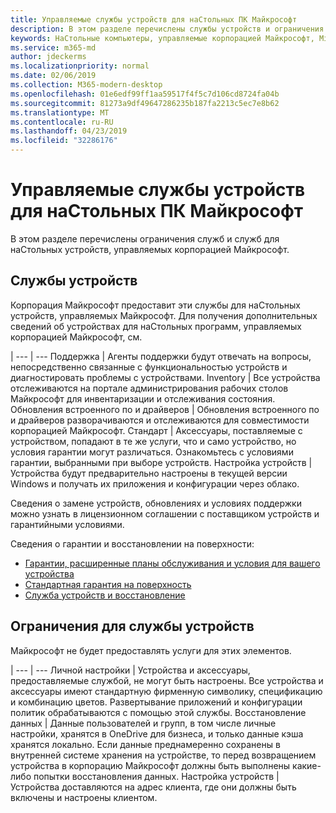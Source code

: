 ```yaml
---
title: Управляемые службы устройств для наСтольных ПК Майкрософт
description: В этом разделе перечислены службы устройств и ограничения для наСтольного компьютера, управляемого корпорацией Майкрософт.
keywords: НаСтольные компьютеры, управляемые корпорацией Майкрософт, Microsoft 365, служба, документация
ms.service: m365-md
author: jdeckerms
ms.localizationpriority: normal
ms.date: 02/06/2019
ms.collection: M365-modern-desktop
ms.openlocfilehash: 01e6edf99ff1aa59517f4f5c7d106cd8724fa04b
ms.sourcegitcommit: 81273a9df49647286235b187fa2213c5ec7e8b62
ms.translationtype: MT
ms.contentlocale: ru-RU
ms.lasthandoff: 04/23/2019
ms.locfileid: "32286176"
---
```

# <a name="microsoft-managed-desktop-device-services"></a>Управляемые службы устройств для наСтольных ПК Майкрософт

В этом разделе перечислены ограничения служб и служб для наСтольных устройств, управляемых корпорацией Майкрософт.

## <a name="device-services"></a>Службы устройств

Корпорация Майкрософт предоставит эти службы для наСтольных устройств, управляемых Майкрософт. Для получения дополнительных сведений об устройствах для наСтольных [](device-list.md)программ, управляемых корпорацией Майкрософт, см.

 | 
 --- | ---
Поддержка | Агенты поддержки будут отвечать на вопросы, непосредственно связанные с функциональностью устройств и диагностировать проблемы с устройствами.
Inventory | Все устройства отслеживаются на портале администрирования рабочих столов Майкрософт для инвентаризации и отслеживания состояния.
Обновления встроенного по и драйверов | Обновления встроенного по и драйверов разворачиваются и отслеживаются для совместимости корпорацией Майкрософт. 
Стандарт | Аксессуары, поставляемые с устройством, попадают в те же услуги, что и само устройство, но условия гарантии могут различаться. Ознакомьтесь с условиями гарантии, выбранными при выборе устройств. 
Настройка устройств    | Устройства будут предварительно настроены в текущей версии Windows и получать их приложения и конфигурации через облако. 

Сведения о замене устройств, обновлениях и условиях поддержки можно узнать в лицензионном соглашении с поставщиком устройств и гарантийными условиями.

Сведения о гарантии и восстановлении на поверхности:
- [Гарантии, расширенные планы обслуживания и условия для вашего устройства](https://support.microsoft.com/help/4040687/info-about-warranties-extended-service-plans-and-terms-conditions)
- [Стандартная гарантия на поверхность](https://support.microsoft.com/help/4036296)
- [Служба устройств и восстановление](https://support.microsoft.com/devices)

## <a name="device-service-limitations"></a>Ограничения для службы устройств

Майкрософт не будет предоставлять услуги для этих элементов.

 | 
 --- | ---
Личной настройки | Устройства и аксессуары, предоставляемые службой, не могут быть настроены. Все устройства и аксессуары имеют стандартную фирменную символику, спецификацию и комбинацию цветов. Развертывание приложений и конфигурации политик обрабатываются с помощью этой службы.
Восстановление данных | Данные пользователей и групп, в том числе личные настройки, хранятся в OneDrive для бизнеса, и только данные кэша хранятся локально. Если данные преднамеренно сохранены в внутренней системе хранения на устройстве, то перед возвращением устройства в корпорацию Майкрософт должны быть выполнены какие-либо попытки восстановления данных.
Настройка устройств | Устройства доставляются на адрес клиента, где они должны быть включены и настроены клиентом.
